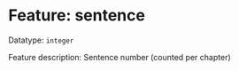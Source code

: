 # Feature: sentence

Datatype: `integer`

Feature description: Sentence number (counted per chapter)
